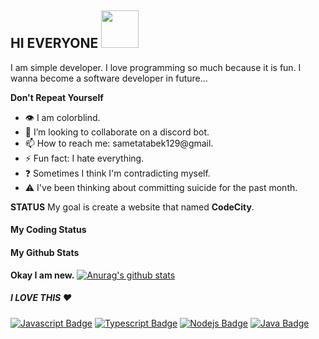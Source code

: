 ## HI EVERYONE <img src="https://media.giphy.com/media/ToMjGpQl18AemDAby3S/giphy.gif" width="60" height="60" />

I am simple developer. I love programming so much because it is fun. I wanna become a software developer in future...

**Don't Repeat Yourself**


- :eye: I am colorblind.
- 👯 I’m looking to collaborate on a discord bot.
- 📫 How to reach me: sametatabek129@gmail.
- ⚡ Fun fact: I hate everything.
- :question: Sometimes I think I'm contradicting myself.
- :warning: I've been thinking about committing suicide for the past month.


**STATUS**
My goal is create a website that named **CodeCity**.

#### My Coding Status

<!--START_SECTION:waka-->
<!--END_SECTION:waka-->

#### My Github Stats

**Okay I am new.**
[![Anurag's github stats](https://github-readme-stats.vercel.app/api?username=xkraltr&&theme=tokyonight)](https://github.com/anuraghazra/github-readme-stats)

##### I LOVE THIS :heart:

[![Javascript Badge](https://img.shields.io/badge/-Javascript-F0DB4F?style=for-the-badge&labelColor=black&logo=javascript&logoColor=F0DB4F)](#) [![Typescript Badge](https://img.shields.io/badge/-Typescript-007acc?style=for-the-badge&labelColor=black&logo=typescript&logoColor=007acc)](#) [![Nodejs Badge](https://img.shields.io/badge/-Nodejs-3C873A?style=for-the-badge&labelColor=black&logo=node.js&logoColor=3C873A)](#)
[![Java Badge](https://img.shields.io/badge/-Java-ddd?style=for-the-badge&logo=java&logoColor=red&labelColor=eee)](#)
